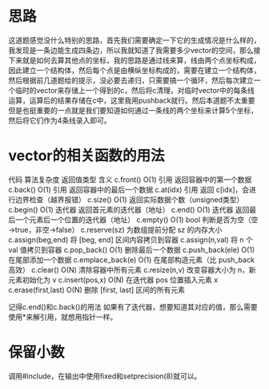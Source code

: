 # 思路
这道题感觉没什么特别的思路，首先我们需要确定一下它的生成情况是什么样的，我发现是一条边能生成四条边，所以我就知道了我需要多少vector的空间，那么接下来就是如何去算其他点的坐标，我的思路是通过线来算，线由两个点坐标构成，因此建立一个结构体，然后每个点是由横纵坐标构成的，需要在建立一个结构体，然后根据前几道题给的提示，没必要去递归，只需要搞一个循环，然后每次建立一个临时的vector来存储上一个得到的c，然后将c清理，对临时vector中的每条线运算，运算后的结果存储在c中，这里我用pushback就行。然后本道题不太重要但是也挺重要的一点就是我们要知道如何通过一条线的两个坐标来计算5个坐标，然后将它们作为4条线录入即可。
# vector的相关函数的用法
代码               算法复杂度    返回值类型   含义
c.front()         O(1)         引用        返回容器中的第一个数据
c.back()          O(1)         引用        返回容器中的最后一个数据
c.at(idx)                       引用        返回 c[idx]，会进行边界检查（越界报错）
c.size()          O(1)                    返回实际数据个数（unsigned类型）
c.begin()         O(1)         迭代器      返回首元素的迭代器（地址）
c.end()           O(1)         迭代器      返回最后一个元素后一个位置的迭代器（地址）
c.empty()         O(1)         bool       判断是否为空（空→true，非空→false）
c.reserve(sz)                             为数组提前分配 sz 的内存大小
c.assign(beg,end)                         将 [beg, end] 区间内容拷贝到容器
c.assign(n,val)                           将 n 个 val 值拷贝到容器
c.pop_back()      O(1)                    删除最后一个数据
c.push_back(ele)  O(1)                    在尾部添加一个数据
c.emplace_back(e) O(1)                    在尾部构造元素（比 push_back 高效）
c.clear()         O(N)                    清除容器中所有元素
c.resize(n,v)                             改变容器大小为 n，新元素初始化为 v
c.insert(pos,x)   O(N)                    在迭代器 pos 位置插入元素 x
c.erase(first,last) O(N)                  删除 [first, last] 区间的所有元素

记得c.end()和c.back()的用法
如果有了迭代器，想要知道其对应的值，那么需要使用*来解引用，就想用指针一样。

# 保留小数
调用#include<iomanip>，在输出中使用fixed和setprecision(8)就可以。